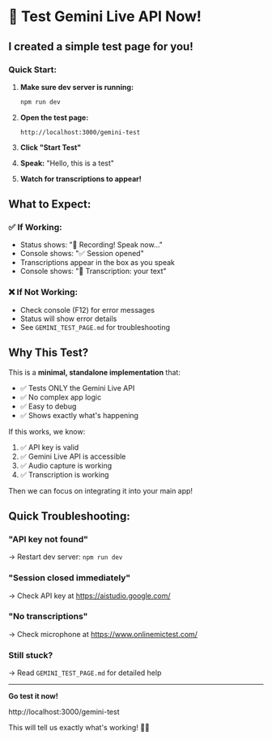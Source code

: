 # 🧪 Test Gemini Live API Now!

## I created a simple test page for you!

### Quick Start:

1. **Make sure dev server is running:**
   ```bash
   npm run dev
   ```

2. **Open the test page:**
   ```
   http://localhost:3000/gemini-test
   ```

3. **Click "Start Test"**

4. **Speak:** "Hello, this is a test"

5. **Watch for transcriptions to appear!**

## What to Expect:

### ✅ If Working:
- Status shows: "🎤 Recording! Speak now..."
- Console shows: "✅ Session opened"
- Transcriptions appear in the box as you speak
- Console shows: "🎤 Transcription: your text"

### ❌ If Not Working:
- Check console (F12) for error messages
- Status will show error details
- See `GEMINI_TEST_PAGE.md` for troubleshooting

## Why This Test?

This is a **minimal, standalone implementation** that:
- ✅ Tests ONLY the Gemini Live API
- ✅ No complex app logic
- ✅ Easy to debug
- ✅ Shows exactly what's happening

If this works, we know:
1. ✅ API key is valid
2. ✅ Gemini Live API is accessible
3. ✅ Audio capture is working
4. ✅ Transcription is working

Then we can focus on integrating it into your main app!

## Quick Troubleshooting:

### "API key not found"
→ Restart dev server: `npm run dev`

### "Session closed immediately"
→ Check API key at https://aistudio.google.com/

### "No transcriptions"
→ Check microphone at https://www.onlinemictest.com/

### Still stuck?
→ Read `GEMINI_TEST_PAGE.md` for detailed help

---

**Go test it now!** 

http://localhost:3000/gemini-test

This will tell us exactly what's working! 🎤✨
